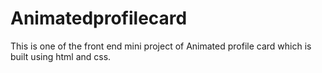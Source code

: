 # Animatedprofilecard

This is one of the front end mini project of Animated profile card which is built using html and css.
